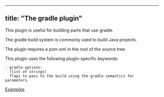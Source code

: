 
---
title: "The gradle plugin"
---

This plugin is useful for building parts that use gradle.

The gradle build system is commonly used to build Java projects.

The plugin requires a pom.xml in the root of the source tree.

This plugin uses the following plugin-specific keywords:

    - gradle-options:
      (list of strings)
      flags to pass to the build using the gradle semantics for parameters.

[Examples](https://github.com/search?o=desc&q=filename%3Asnapcraft.yaml+%22plugin%3A+gradle%22+&s=indexed&type=Code&utf8=%E2%9C%93)
